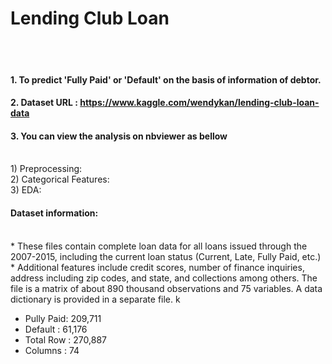 # Lending Club Loan
<br>
<br>

#### 1. To predict 'Fully Paid' or 'Default' on the basis of information of debtor.
#### 2. Dataset URL : <https://www.kaggle.com/wendykan/lending-club-loan-data>
#### 3. You can view the analysis on nbviewer as bellow
<br>
1) Preprocessing: 
<http://nbviewer.jupyter.org/github/SohyunJeon/Lending-Club/blob/master/1_LendingClub_Preprocessing.ipynb>
<br>
2) Categorical Features: 
<http://nbviewer.jupyter.org/github/SohyunJeon/Lending-Club/blob/master/2_LendingClub_CategoricalFeatures.ipynb>
<br>
3) EDA: 
<http://nbviewer.jupyter.org/github/SohyunJeon/Lending-Club/blob/master/3_LendingClub_EDA.ipynb>

#### Dataset information: 
<br>
* These files contain complete loan data for all loans issued through the 2007-2015, including the current loan status (Current, Late, Fully Paid, etc.) 
<br>
*  Additional features include credit scores, number of finance inquiries, address including zip codes, and state, and collections among others. The file is a matrix of about 890 thousand observations and 75 variables. A data dictionary is provided in a separate file. k

* Pully Paid: 209,711
* Default : 61,176
* Total Row : 270,887
* Columns : 74
